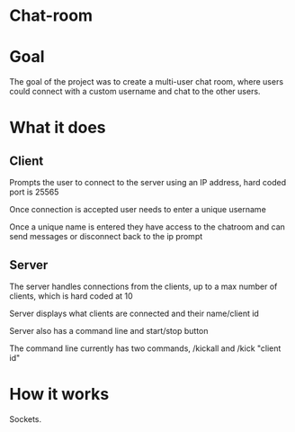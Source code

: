 # Chat-room

# Goal 
The goal of the project was to create a multi-user chat room, where users could connect with a custom username and chat to the other users.

# What it does
## Client
Prompts the user to connect to the server using an IP address, hard coded port is 25565

Once connection is accepted user needs to enter a unique username

Once a unique name is entered they have access to the chatroom and can send messages or disconnect back to the ip prompt

## Server
The server handles connections from the clients, up to a max number of clients, which is hard coded at 10

Server displays what clients are connected and their name/client id

Server also has a command line and start/stop button

The command line currently has two commands, /kickall and /kick "client id"

# How it works
Sockets.
